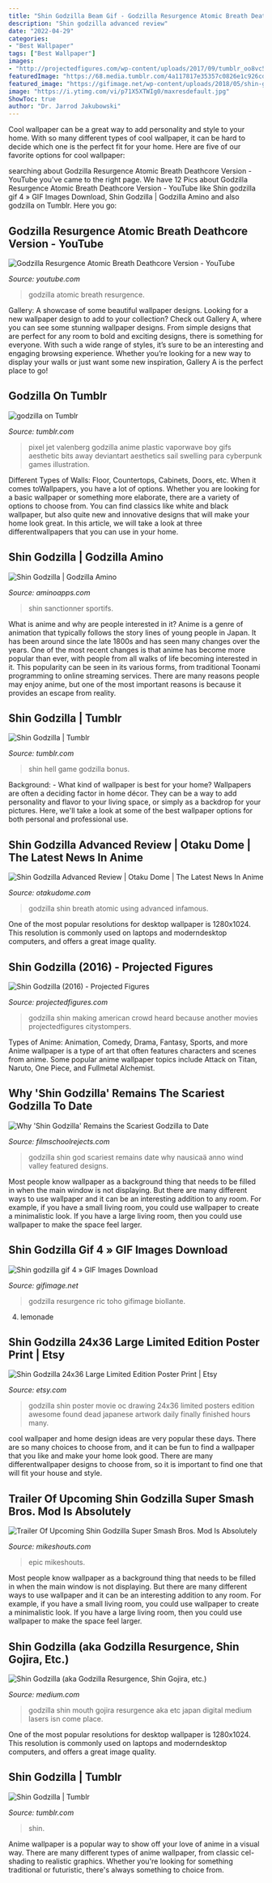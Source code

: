 ```yaml
---
title: "Shin Godzilla Beam Gif - Godzilla Resurgence Atomic Breath Deathcore Version"
description: "Shin godzilla advanced review"
date: "2022-04-29"
categories:
- "Best Wallpaper"
tags: ["Best Wallpaper"]
images:
- "http://projectedfigures.com/wp-content/uploads/2017/09/tumblr_oo8vc5Dt7a1u8qr43o1_500.gif"
featuredImage: "https://68.media.tumblr.com/4a117817e35357c0826e1c926cd59a0d/tumblr_oe6svxwY6g1vgra3go1_400.gif"
featured_image: "https://gifimage.net/wp-content/uploads/2018/05/shin-godzilla-gif-4.gif"
image: "https://i.ytimg.com/vi/p71X5XTWIg0/maxresdefault.jpg"
ShowToc: true
author: "Dr. Jarrod Jakubowski"
---
```



Cool wallpaper can be a great way to add personality and style to your home. With so many different types of cool wallpaper, it can be hard to decide which one is the perfect fit for your home. Here are five of our favorite options for cool wallpaper: 

	

		
searching about Godzilla Resurgence Atomic Breath Deathcore Version - YouTube you've came to the right page. We have 12 Pics about Godzilla Resurgence Atomic Breath Deathcore Version - YouTube like Shin godzilla gif 4 » GIF Images Download, Shin Godzilla | Godzilla Amino and also godzilla on Tumblr. Here you go:
		
    
## Godzilla Resurgence Atomic Breath Deathcore Version - YouTube

<img loading=lazy src="https://i.ytimg.com/vi/p71X5XTWIg0/maxresdefault.jpg" onerror="this.onerror=null;this.src='https://tse2.mm.bing.net/th?id=OIP.wdPpS1C1FxzUAYqqwDFQ_wHaEK&amp;pid=15.1';" alt="Godzilla Resurgence Atomic Breath Deathcore Version - YouTube">

_Source: youtube.com_

>godzilla atomic breath resurgence. 

	

Gallery: A showcase of some beautiful wallpaper designs.
Looking for a new wallpaper design to add to your collection? Check out Gallery A, where you can see some stunning wallpaper designs. From simple designs that are perfect for any room to bold and exciting designs, there is something for everyone. With such a wide range of styles, it’s sure to be an interesting and engaging browsing experience. Whether you’re looking for a new way to display your walls or just want some new inspiration, Gallery A is the perfect place to go!





	
	
    
## Godzilla On Tumblr

<img loading=lazy src="https://68.media.tumblr.com/4a117817e35357c0826e1c926cd59a0d/tumblr_oe6svxwY6g1vgra3go1_400.gif" onerror="this.onerror=null;this.src='https://tse1.mm.bing.net/th?id=OIP.m2wq5rFqXg3k_Qvicsz5BwAAAA&amp;pid=15.1';" alt="godzilla on Tumblr">

_Source: tumblr.com_

>pixel jet valenberg godzilla anime plastic vaporwave boy gifs aesthetic bits away deviantart aesthetics sail swelling para cyberpunk games illustration. 

	

Different Types of Walls: Floor, Countertops, Cabinets, Doors, etc.
When it comes toWallpapers, you have a lot of options. Whether you are looking for a basic wallpaper or something more elaborate, there are a variety of options to choose from. You can find classics like white and black wallpaper, but also quite new and innovative designs that will make your home look great. In this article, we will take a look at three differentwallpapers that you can use in your home.

    
## Shin Godzilla | Godzilla Amino

<img loading=lazy src="http://pa1.narvii.com/6508/500b0400d40b7dc80293351f5e80ad83a11d0add_hq.gif" onerror="this.onerror=null;this.src='https://tse3.mm.bing.net/th?id=OIP.dQCjfSGI8ILl2d3keIMGXgAAAA&amp;pid=15.1';" alt="Shin Godzilla | Godzilla Amino">

_Source: aminoapps.com_

>shin sanctionner sportifs. 

	

What is anime and why are people interested in it?
Anime is a genre of animation that typically follows the story lines of young people in Japan. It has been around since the late 1800s and has seen many changes over the years. One of the most recent changes is that anime has become more popular than ever, with people from all walks of life becoming interested in it. This popularity can be seen in its various forms, from traditional Toonami programming to online streaming services. There are many reasons people may enjoy anime, but one of the most important reasons is because it provides an escape from reality.

    
## Shin Godzilla | Tumblr

<img loading=lazy src="https://78.media.tumblr.com/a2e57eda90770c786c152c99688647af/tumblr_inline_oq5tdnQPLl1s4w1av_540.gif" onerror="this.onerror=null;this.src='https://tse4.mm.bing.net/th?id=OIP.QgysqfnlVVJWpahz0nSoLAFMC7&amp;pid=15.1';" alt="Shin Godzilla | Tumblr">

_Source: tumblr.com_

>shin hell game godzilla bonus. 

	

Background: - What kind of wallpaper is best for your home?
Wallpapers are often a deciding factor in home décor. They can be a way to add personality and flavor to your living space, or simply as a backdrop for your pictures. Here, we'll take a look at some of the best wallpaper options for both personal and professional use.

    
## Shin Godzilla Advanced Review | Otaku Dome | The Latest News In Anime

<img loading=lazy src="http://otakudome.com/wp-content/uploads/2016/09/28431295091779.jpg" onerror="this.onerror=null;this.src='https://tse2.mm.bing.net/th?id=OIP.wZtLurkZQfwb2U7v8pHROgHaD8&amp;pid=15.1';" alt="Shin Godzilla Advanced Review | Otaku Dome | The Latest News In Anime">

_Source: otakudome.com_

>godzilla shin breath atomic using advanced infamous. 

	

One of the most popular resolutions for desktop wallpaper is 1280x1024. This resolution is commonly used on laptops and moderndesktop computers, and offers a great image quality.

    
## Shin Godzilla (2016) - Projected Figures

<img loading=lazy src="http://projectedfigures.com/wp-content/uploads/2017/09/tumblr_oo8vc5Dt7a1u8qr43o1_500.gif" onerror="this.onerror=null;this.src='https://tse4.mm.bing.net/th?id=OIP.Zh8fzpwFZtZsY_Ju0sjPJwHaGw&amp;pid=15.1';" alt="Shin Godzilla (2016) - Projected Figures">

_Source: projectedfigures.com_

>godzilla shin making american crowd heard because another movies projectedfigures citystompers. 

	

Types of Anime: Animation, Comedy, Drama, Fantasy, Sports, and more
Anime wallpaper is a type of art that often features characters and scenes from anime. Some popular anime wallpaper topics include Attack on Titan, Naruto, One Piece, and Fullmetal Alchemist.

    
## Why &#039;Shin Godzilla&#039; Remains The Scariest Godzilla To Date

<img loading=lazy src="https://filmschoolrejects.com/wp-content/uploads/2019/05/God-warrior-2.jpg" onerror="this.onerror=null;this.src='https://tse2.mm.bing.net/th?id=OIP.gArI6maLA4DAg7H93wBePgHaFS&amp;pid=15.1';" alt="Why &#039;Shin Godzilla&#039; Remains the Scariest Godzilla to Date">

_Source: filmschoolrejects.com_

>godzilla shin god scariest remains date why nausicaä anno wind valley featured designs. 

	

Most people know wallpaper as a background thing that needs to be filled in when the main window is not displaying. But there are many different ways to use wallpaper and it can be an interesting addition to any room. For example, if you have a small living room, you could use wallpaper to create a minimalistic look. If you have a large living room, then you could use wallpaper to make the space feel larger.

    
## Shin Godzilla Gif 4 » GIF Images Download

<img loading=lazy src="https://gifimage.net/wp-content/uploads/2018/05/shin-godzilla-gif-4.gif" onerror="this.onerror=null;this.src='https://tse4.mm.bing.net/th?id=OIP.Xd-SaSbIW7lNK6WzOeCncgHaDF&amp;pid=15.1';" alt="Shin godzilla gif 4 » GIF Images Download">

_Source: gifimage.net_

>godzilla resurgence ric toho gifimage biollante. 

	

4. lemonade 

    
## Shin Godzilla 24x36 Large Limited Edition Poster Print | Etsy

<img loading=lazy src="https://i.etsystatic.com/15866325/r/il/894bb8/1325780555/il_794xN.1325780555_iwdk.jpg" onerror="this.onerror=null;this.src='https://tse3.mm.bing.net/th?id=OIP.GRmm8nZ429WCbo3w5W2rEQHaLH&amp;pid=15.1';" alt="Shin Godzilla 24x36 Large Limited Edition Poster Print | Etsy">

_Source: etsy.com_

>godzilla shin poster movie oc drawing 24x36 limited posters edition awesome found dead japanese artwork daily finally finished hours many. 

	

cool wallpaper and home design ideas are very popular these days. There are so many choices to choose from, and it can be fun to find a wallpaper that you like and make your home look good. There are many differentwallpaper designs to choose from, so it is important to find one that will fit your house and style.

    
## Trailer Of Upcoming Shin Godzilla Super Smash Bros. Mod Is Absolutely

<img loading=lazy src="https://d2cdo4blch85n8.cloudfront.net/wp-content/uploads/2019/12/Shin-Godzilla-For-Project-M-by-Peperoncino-Featured-image.jpg" onerror="this.onerror=null;this.src='https://tse4.mm.bing.net/th?id=OIP.ZP0-REceJPaGFblQLBuA3QHaEK&amp;pid=15.1';" alt="Trailer Of Upcoming Shin Godzilla Super Smash Bros. Mod Is Absolutely">

_Source: mikeshouts.com_

>epic mikeshouts. 

	

Most people know wallpaper as a background thing that needs to be filled in when the main window is not displaying. But there are many different ways to use wallpaper and it can be an interesting addition to any room. For example, if you have a small living room, you could use wallpaper to create a minimalistic look. If you have a large living room, then you could use wallpaper to make the space feel larger.

    
## Shin Godzilla (aka Godzilla Resurgence, Shin Gojira, Etc.)

<img loading=lazy src="https://cdn-images-1.medium.com/max/2000/1*RFctsEQPIvrGwZ8tNSjGFQ.jpeg" onerror="this.onerror=null;this.src='https://tse2.mm.bing.net/th?id=OIP.5ZnoWZIK3pVAgJ_Qk1qbKwHaDG&amp;pid=15.1';" alt="Shin Godzilla (aka Godzilla Resurgence, Shin Gojira, etc.)">

_Source: medium.com_

>godzilla shin mouth gojira resurgence aka etc japan digital medium lasers isn come place. 

	

One of the most popular resolutions for desktop wallpaper is 1280x1024. This resolution is commonly used on laptops and moderndesktop computers, and offers a great image quality.

    
## Shin Godzilla | Tumblr

<img loading=lazy src="https://66.media.tumblr.com/e4552c12a1558c61acaae184306232c6/tumblr_otz3s2lbml1qgojgxo1_500.gif" onerror="this.onerror=null;this.src='https://tse4.mm.bing.net/th?id=OIP.Zk6XTHl-Qq5UlBHHqg9NzAHaDD&amp;pid=15.1';" alt="Shin Godzilla | Tumblr">

_Source: tumblr.com_

>shin. 

	

Anime wallpaper is a popular way to show off your love of anime in a visual way. There are many different types of anime wallpaper, from classic cel-shading to realistic graphics. Whether you're looking for something traditional or futuristic, there's always something to choice from.

